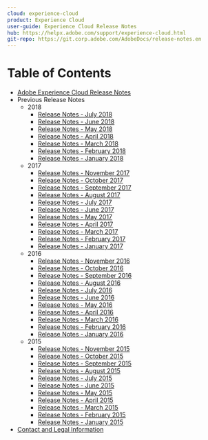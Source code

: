 ```yaml
---
cloud: experience-cloud
product: Experience Cloud
user-guide: Experience Cloud Release Notes
hub: https://helpx.adobe.com/support/experience-cloud.html
git-repo: https://git.corp.adobe.com/AdobeDocs/release-notes.en
---
```


# Table of Contents

+ [Adobe Experience Cloud Release Notes](current.md)
+ Previous Release Notes
    + 2018
        + [Release Notes - July 2018](c_legacy_releases/2018/07192018.md)
        + [Release Notes - June 2018](c_legacy_releases/2018/06142018.md)
        + [Release Notes - May 2018](c_legacy_releases/2018/05102018.md)
        + [Release Notes - April 2018](c_legacy_releases/2018/04122018.md)
        + [Release Notes - March 2018](c_legacy_releases/2018/03082018.md)
        + [Release Notes - February 2018](c_legacy_releases/2018/02082018.md)
        + [Release Notes - January 2018](c_legacy_releases/2018/01182018.md)
    + 2017
        + [Release Notes - November 2017](c_legacy_releases/2017/11092017.md)
        + [Release Notes - October 2017](c_legacy_releases/2017/10262017.md)
        + [Release Notes - September 2017](c_legacy_releases/2017/09212017.md)
        + [Release Notes - August 2017](c_legacy_releases/2017/08172017.md)
        + [Release Notes - July 2017](c_legacy_releases/2017/07202017.md)
        + [Release Notes - June 2017](c_legacy_releases/2017/06082017.md)
        + [Release Notes - May 2017](c_legacy_releases/2017/05182017.md)
        + [Release Notes - April 2017](c_legacy_releases/2017/04202017.md)
        + [Release Notes - March 2017](c_legacy_releases/2017/03092017.md)
        + [Release Notes - February 2017](c_legacy_releases/2017/02162017.md)
        + [Release Notes - January 2017](c_legacy_releases/2017/01192017.md)
    + 2016
        + [Release Notes - November 2016](c_legacy_releases/2016/11102016.md)
        + [Release Notes - October 2016](c_legacy_releases/2016/10202016.md)
        + [Release Notes - September 2016](c_legacy_releases/2016/09152016.md)
        + [Release Notes - August 2016](c_legacy_releases/2016/08182016.md)
        + [Release Notes - July 2016](c_legacy_releases/2016/07212016.md)
        + [Release Notes - June 2016](c_legacy_releases/2016/06162016.md)
        + [Release Notes - May 2016](c_legacy_releases/2016/05192016.md)
        + [Release Notes - April 2016](c_legacy_releases/2016/04212016.md)
        + [Release Notes - March 2016](c_legacy_releases/2016/03172016.md)
        + [Release Notes - February 2016](c_legacy_releases/2016/02182016.md)
        + [Release Notes - January 2016](c_legacy_releases/2016/01212016.md)
    + 2015
        + [Release Notes - November 2015](c_legacy_releases/2015/11052015.md)
        + [Release Notes - October 2015](c_legacy_releases/2015/10152015.md)
        + [Release Notes - September 2015](c_legacy_releases/2015/09172015.md)
        + [Release Notes - August 2015](c_legacy_releases/2015/08202015.md)
        + [Release Notes - July 2015](c_legacy_releases/2015/07162015.md)
        + [Release Notes - June 2015](c_legacy_releases/2015/06182015.md)
        + [Release Notes - May 2015](c_legacy_releases/2015/05212015.md)
        + [Release Notes - April 2015](c_legacy_releases/2015/04162015.md)
        + [Release Notes - March 2015](c_legacy_releases/2015/03192015.md)
        + [Release Notes - February 2015](c_legacy_releases/2015/02192015.md)
        + [Release Notes - January 2015](c_legacy_releases/2015/01152015.md)
+ [Contact and Legal Information](contact_and_legal.md)
